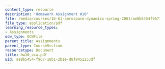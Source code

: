 ```yaml
---
content_type: resource
description: 'Homework Assignment #10'
file: /media/courses/16-61-aerospace-dynamics-spring-2003/ae8b5454f96718b12b1ed8f8452253df_hw10_ocw.pdf
file_type: application/pdf
learning_resource_types:
- Assignments
ocw_type: OCWFile
parent_title: Assignments
parent_type: CourseSection
resourcetype: Document
title: hw10_ocw.pdf
uid: ae8b5454-f967-18b1-2b1e-d8f8452253df
---
```

